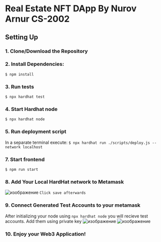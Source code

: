 # Real Estate NFT DApp By Nurov Arnur CS-2002


## Setting Up
### 1. Clone/Download the Repository

### 2. Install Dependencies:
`$ npm install`

### 3. Run tests
`$ npx hardhat test`

### 4. Start Hardhat node
`$ npx hardhat node`

### 5. Run deployment script
In a separate terminal execute:
`$ npx hardhat run ./scripts/deploy.js --network localhost`

### 7. Start frontend
`$ npm run start`

### 8. Add Your Local HardHat network to Metamask
![изображение](https://user-images.githubusercontent.com/73793275/201925794-35322fe3-cf89-4b70-95db-4487f911a66f.png)
`Click save afterwards`

### 9. Connect Generated Test Accounts to your metamask
After initializing your node using `npx hardhat node` you will recieve test accounts. Add them using private key
![изображение](https://user-images.githubusercontent.com/73793275/201926035-cbc5ad65-d4cd-4af6-8ebf-9aad615f00fa.png)
![изображение](https://user-images.githubusercontent.com/73793275/201926076-2d3e2a3a-e7a8-4f37-b0a4-898add3ac6a5.png)


### 10. Enjoy your Web3 Application!
